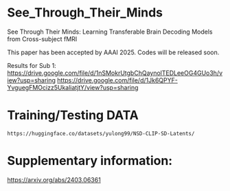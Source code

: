 # See_Through_Their_Minds
See Through Their Minds: Learning Transferable Brain Decoding Models from Cross-subject fMRI

This paper has been accepted by AAAI 2025. Codes will be released soon.

Results for Sub 1:
  https://drive.google.com/file/d/1nSMokrUtgbChQaynolTEDLeeOG4GUo3h/view?usp=sharing
  https://drive.google.com/file/d/1Jk6QPYF-YvguegFMOcizz5UkaliatjtY/view?usp=sharing

# Training/Testing DATA
    https://huggingface.co/datasets/yulong99/NSD-CLIP-SD-Latents/
    


# Supplementary information:
https://arxiv.org/abs/2403.06361
